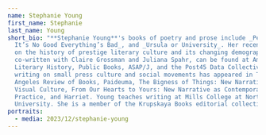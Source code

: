 ```yaml
---
name: Stephanie Young
first_name: Stephanie
last_name: Young
short_bio: "**Stephanie Young**'s books of poetry and prose include _Pet Sounds,
  It’s No Good Everything’s Bad_, and _Ursula or University_. Her recent writing
  on the history of prestige literary culture and its changing demographics,
  co-written with Claire Grossman and Juliana Spahr, can be found at American
  Literary History, Public Books, ASAP/J, and the Post45 Data Collective. Her
  writing on small press culture and social movements has appeared in The Los
  Angeles Review of Books, Paideuma, The Bigness of Things: New Narrative and
  Visual Culture, From Our Hearts to Yours: New Narrative as Contemporary
  Practice, and Harriet. Young teaches writing at Mills College at Northeastern
  University. She is a member of the Krupskaya Books editorial collective. "
portraits:
  - media: 2023/12/stephanie-young
---
```


